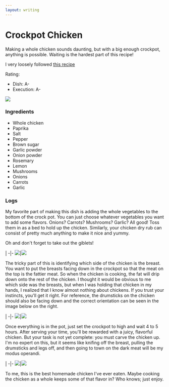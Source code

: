 ```yaml
---
layout: writing 
---
```


# Crockpot Chicken 

Making a whole chicken sounds daunting, but with a big enough crockpot, anything is possible. Waiting is the hardest part of this recipe!

I very loosely followed [this recipe](https://www.thewholesomedish.com/the-best-classic-chili/)

Rating:
  - Dish: A-
  - Execution: A-

![](../../assets/crockpot_chicken_final.jpg)

### Ingredients

- Whole chicken
- Paprika
- Salt
- Pepper
- Brown sugar
- Garlic powder
- Onion powder
- Rosemary
- Lemon
- Mushrooms
- Onions
- Carrots
- Garlic

### Logs

My favorite part of making this dish is adding the whole vegetables to the bottom of the crock pot. You can just choose whatever vegetables you want to add some flavors. Onions? Carrots? Mushrooms? Garlic? All good! Toss them in as a bed to hold up the chicken. Similarly, your chicken dry rub can consist of pretty much anything to make it nice and yummy.

Oh and don't forget to take out the giblets!

 | 
-|-
![](../../assets/crockpot_chicken_vegetables.jpg)|![](../../assets/crockpot_chicken_chicken.jpg)

The tricky part of this is identifying which side of the chicken is the breast. You want to put the breasts facing down in the crockpot so that the meat on the top is the fattier meat. So when the chicken is cooking, the fat will drip down onto the rest of the chicken. I thought it would be obvious to me which side was the breasts, but when I was holding that chicken in my hands, I realized that I know almost nothing about chickens. If you trust your instincts, you'll get it right. For reference, the drumsticks on the chicken should also be facing down and the correct orientation can be seen in the image below on the right.

 | 
-|-
![](../../assets/crockpot_chicken_breasts_up.jpg)|![](../../assets/crockpot_chicken_breasts_down.jpg)

Once everything is in the pot, just set the crockpot to high and wait 4 to 5 hours. After serving your time, you'll be rewarded with a juicy, flavorful chicken. But your task is not yet complete: you must carve the chicken up. I'm no expert on this, but it seems like knifing off the breast, pulling the drumsticks and legs off, and then going to town on the dark meat will be my modus operandi.

 | 
-|-
![](../../assets/crockpot_chicken_one_cut.jpg)|![](../../assets/crockpot_chicken_carved.jpg)

To me, this is the best homemade chicken I've ever eaten. Maybe cooking the chicken as a whole keeps some of that flavor in? Who knows; just enjoy.
